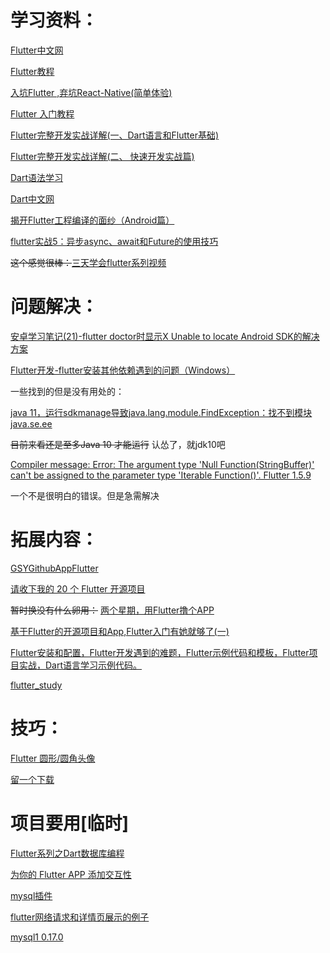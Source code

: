 # 学习资料：

[Flutter中文网](https://flutterchina.club/get-started/test-drive/)

[Flutter教程](https://flutterchina.club/tutorials/)

[入坑Flutter ,弃坑React-Native(简单体验)](https://www.liangzl.com/get-article-detail-17693.html)

[Flutter 入门教程](https://blog.csdn.net/sinat_17775997/article/details/82108352)

[Flutter完整开发实战详解(一、Dart语言和Flutter基础) ](https://juejin.im/post/5b631d326fb9a04fce524db2)

[Flutter完整开发实战详解(二、 快速开发实战篇)](https://www.jianshu.com/p/5768a999790d?utm_source=oschina-app)

[Dart语法学习](https://www.jianshu.com/p/9e5f4c81cc7d)

[Dart中文网](http://dart.goodev.org/)

[揭开Flutter工程编译的面纱（Android篇）](https://blog.csdn.net/mcryeasy/article/details/88175068)

[flutter实战5：异步async、await和Future的使用技巧](https://segmentfault.com/a/1190000014396421)

~~这个感觉很棒：~~[三天学会flutter系列视频](https://www.bilibili.com/video/av38906503)
# 问题解决：

[安卓学习笔记(21)-flutter doctor时显示X Unable to locate Android SDK的解决方案](https://blog.csdn.net/kabuto_hui/article/details/79505262)

[Flutter开发-flutter安装其他依赖遇到的问题（Windows）](https://blog.csdn.net/u013275973/article/details/81134169)

一些找到的但是没有用处的：

[java 11，运行sdkmanage导致java.lang.module.FindException：找不到模块java.se.ee](https://cloud.tencent.com/developer/ask/210444/answer/325161)

~~目前来看还是至多Java 10 才能运行~~
认怂了，就jdk10吧

[Compiler message: Error: The argument type 'Null Function(StringBuffer)' can't be assigned to the parameter type 'Iterable<DiagnosticsNode> Function()'. Flutter 1.5.9](https://github.com/renefloor/flutter_cached_network_image/issues/171)

一个不是很明白的错误。但是急需解决

# 拓展内容：


[GSYGithubAppFlutter](https://github.com/CarGuo/GSYGithubAppFlutter)

[请收下我的 20 个 Flutter 开源项目](https://www.jianshu.com/p/72e359bfe1e0)

~~暂时换没有什么卵用：~~
[两个星期，用Flutter撸个APP](https://www.cnblogs.com/game-over/p/9998392.html)


[基于Flutter的开源项目和App,Flutter入门有她就够了(一)](https://www.jianshu.com/p/c4bc4a612e88?utm_campaign=haruki&utm_content=note&utm_medium=reader_share&utm_source=qq)

[Flutter安装和配置，Flutter开发遇到的难题，Flutter示例代码和模板，Flutter项目实战，Dart语言学习示例代码。](https://github.com/AweiLoveAndroid/Flutter-learning)

[flutter_study](https://github.com/luhenchang/flutter_study)

# 技巧：

[Flutter 圆形/圆角头像](https://www.jianshu.com/p/b4085a1a5129)

[留一个下载](https://download.csdn.net/download/u010326875/11082948)

# 项目要用[临时]

[Flutter系列之Dart数据库编程](https://blog.csdn.net/s1120080286/article/details/83445840)

[为你的 Flutter APP 添加交互性](https://juejin.im/post/5b612a59e51d4515b01c004e)

[mysql插件](https://pub.dev/packages/mysql1#-installing-tab-)

[flutter网络请求和详情页展示的例子](https://blog.csdn.net/kfeng632/article/details/80934427)

[mysql1 0.17.0](https://pub.dev/packages/mysql1)